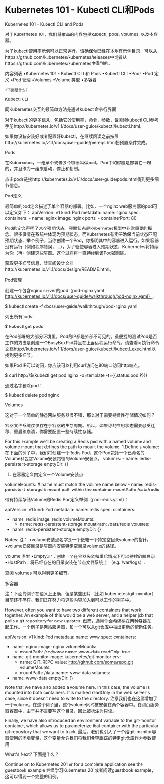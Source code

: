 # **Kubernetes 101 - Kubectl CLI和Pods**

Kubernetes 101 - Kubectl CLI and Pods

对于Kubernetes 101，我们将覆盖的内容包括kubectl, pods, volumes, 以及多容器。

为了kubectl使用率示例可以正常运行，请确保你已经在本地有示例目录，可以从https://github.com/kubernetes/kubernetes/releases中或者从https://github.com/kubernetes/kubernetes中得到的。

内容列表
•Kubernetes 101 - Kubectl CLI 和 Pods 
    •Kubectl CLI
    •Pods 
        •Pod 定义
        •Pod 管理
    •Volumes
        •Volume 类型
    •多容器

    •下面是什么?


Kubectl CLI

同Kubernetes交互的最简单方法是通过kubectl命令行界面

对于kubectl的更多信息，包括它的使用率，命令，参数，请阅读kubectl CLI参考手册http://kubernetes.io/v1.1/docs/user-guide/kubectl/kubectl.html。

如果你没有安装好或者配置好kubectl，在继续阅读之前按照http://kubernetes.io/v1.1/docs/user-guide/prereqs.html把预置条件完成。

Pods

在Kubernetes，一组单个或者多个容器叫做pod。Pod中的容器是部署在一起的，并且作为一组来启动，停止和复制。

点击pods链接http://kubernetes.io/v1.1/docs/user-guide/pods.html得到更多细节信息。

Pod定义

最简单的pod定义描述了单个容器的部署。比如，一个nginx web服务器的pod可以定义如下：
    apiVersion: v1
    kind: Pod
    metadata:
      name: nginx
    spec:
      containers:
      - name: nginx
        image: nginx
        ports:
        - containerPort: 80

Pod的定义声明了某个预期状态。预期状态是Kubernetes模型中非常重要的概念。很多事情在系统中体现为预期状态，而Kubernetes有责任确保当前状态匹配预期状态。举个例子，当你创建一个Pod，你指明其中的容器进入运行。如果容器没有运行（例如程序错误，...），为了驱使容器进入预期状态，Kubernetes将持续为你（再）创建这些容器。这个过程将一直持续到该Pod被删除。

获取更多细节信息，请查阅设计文档http://kubernetes.io/v1.1/docs/design/README.html。

Pod管理

创建一个包含nginx server的pod（pod-nginx.yaml http://kubernetes.io/v1.1/docs/user-guide/walkthrough/pod-nginx.yaml）:

$ kubectl create -f docs/user-guide/walkthrough/pod-nginx.yaml

列出所有pods:

$ kubectl get pods

在Pod部署的大部分环境里，Pod的IP都是外部不可见的。最便捷的测试Pod是否工作的方法是创建一个BusyBoxPod并且在上面远程运行命令。请查看可执行命令文档http://kubernetes.io/v1.1/docs/user-guide/kubectl/kubectl_exec.html以找到更多细节。

如果Pod IP可以访问，你应该可以利用curl访问在80端口访问http端点。

$ curl http://$(kubectl get pod nginx -o=template -t={{.status.podIP}})

通过名字删除pod：

$ kubectl delete pod nginx

Volumes

这对于一个简单的静态网站服务器很不错，那么对于需要持续性存储情况如何？

容器文件系统仅仅存在于容器的生存周期。所以，如果你的应用状态需要忍受迁移、重启和崩溃，你需要配置一些持续性存储。

For this example we'll be creating a Redis pod with a named volume and volume mount that defines the path to mount the volume.
1.Define a volume:
在下面的例子中，我们将创建一个Redis Pod，这个Pod包括一个已命名的Volume和包含Volume安装路径的Volume安装点。
volumes:
    - name: redis-persistent-storage
      emptyDir: {}
      
1. 在容器定义内定义一个Volume安装点

volumeMounts:
    # name must match the volume name below
    - name: redis-persistent-storage
      # mount path within the container
      mountPath: /data/redis

带有持续存储Volume的Redis Pod定义举例（pod-redis.yaml）：

apiVersion: v1
kind: Pod
metadata:
  name: redis
spec:
  containers:
  - name: redis
    image: redis
    volumeMounts:
    - name: redis-persistent-storage
      mountPath: /data/redis
  volumes:
  - name: redis-persistent-storage
    emptyDir: {}

Notes:
注：
•volume安装点名字是一个纸箱一个特定空目录volume的指针。
•volume安装目录是容器内安装特定空目录volume的路径。

Volume 类型
•EmptyDir：创建一个在容器失效和重启情况下可以持续的新目录
•HostPath：将已经存在的目录安装在节点文件系统上 （e.g. /var/logs）.

查阅 volumes 可以得到更多细节。

多容器

注：下面的例子在语义上正确，但是某些图片（比如 kubernetes/git-monitor）目前还不存在。我们正在努力将这些内容加入到可以工作的例子中。

However, often you want to have two different containers that work together. An example of this would be a web server, and a helper job that polls a git repository for new updates:
然而，通常你会希望存在两种容器在一起工作。一个例子是网站服务器，和一个可以从git仓库中拉出更新的帮助任务。

apiVersion: v1
kind: Pod
metadata:
  name: www
spec:
  containers:
  - name: nginx
    image: nginx
    volumeMounts:
    - mountPath: /srv/www
      name: www-data
      readOnly: true
  - name: git-monitor
    image: kubernetes/git-monitor
    env:
    - name: GIT_REPO
      value: http://github.com/some/repo.git
    volumeMounts:
    - mountPath: /data
      name: www-data
  volumes:
  - name: www-data
    emptyDir: {}

Note that we have also added a volume here. In this case, the volume is mounted into both containers. It is marked readOnly in the web server's case, since it doesn't need to write to the directory.
注意我们也在这里增加了一个volume。在这个例子里，这个volume同时被安装在两个容器中。在网页服务器容器中，由于并不需要写这个目录，因此被标注为只读。

Finally, we have also introduced an environment variable to the git-monitor container, which allows us to parameterize that container with the particular git repository that we want to track.
最后，我们也引入了一个给git-monitor容器使用的环境变量，这个变量允许我们将我们希望跟踪的特定git仓库作为参数使用

What's Next?
下面是什么？

Continue on to Kubernetes 201 or for a complete application see the guestbook example
继续学习Kubernetes 201或者阅读guestbook example，这可以得到一个完整的用例。
